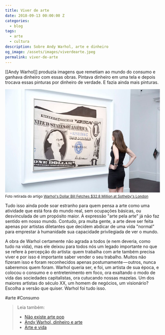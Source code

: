 ```yaml
---
title: Viver de arte
date: 2018-09-13 00:00:00 Z
categories:
  - blog
tags:
  - arte
  - cultura
description: Sobre Andy Warhol, arte e dinheiro
og_image: /assets/images/viverdearte.jpeg
permalink: viver-de-arte
---
```

[[Andy Warhol]] produzia imagens que remetiam ao mundo do consumo e ganhava dinheiro com essas obras. Pintava dinheiro em uma tela e depois trocava essas pinturas por dinheiro de verdade. E fazia ainda mais pinturas.

<img src="/assets/img/Pasted image 20250307224314.png">
<small>Foto retirada do artigo <a href="Foto retirada do artigo Warhol's Dollar Bill Fetches $32.8 Million at Sotheby's London">Warhol's Dollar Bill Fetches $32.8 Million at Sotheby's London</a></small>

Tudo isso ainda pode soar estranho para quem pensa a arte como uma atividade que está fora do mundo real, sem ocupações básicas, ou desvinculada de um propósito maior. A expressão "arte pela arte" já não faz sentido em nosso mundo. Contudo, pra muita gente, a arte deve ser feita apenas por artistas diletantes que decidem abdicar de uma vida "normal" para emprestar à humanidade sua capacidade privilegiada de ver o mundo.

A obra de Warhol certamente não agrada a todos (e nem deveria, como tudo na vida), mas ele deixou para todos nós um legado importante no que se refere à percepção do artista: quem trabalha com arte também precisa viver e por isso é importante saber vender o seu trabalho. Muitos não fizeram isso e foram reconhecidos apenas postumamente — outros, nunca saberemos quem foram. Warhol queria ser, e foi, um artista de sua época, e colocou o consumo e o entretenimento em foco, ora exaltando o modo de vida das sociedades capitalistas, ora cutucando nossas mazelas. Um dos maiores artistas do século XX, um homem de negócios, um visionário? Escolha a versão que quiser. Warhol foi tudo isso.

#arte #Consumo 

> Leia também:
> - <a href="/nao-existe-arte-pop">Não existe arte pop</a>
> - <a href="/podcastandy-warhol-dinheiro-e-arte">Andy Warhol, dinheiro e arte</a>
> - <a href="/arte-e-vida">Arte e vida</a>
